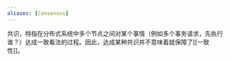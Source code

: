 ```yaml
---
aliases: [Consensus]
---
```


共识，特指在分布式系统中多个节点之间对某个事情（例如多个事务请求，先执行谁？）达成一致看法的过程。因此，达成某种共识并不意味着就保障了[[一致性]]。
